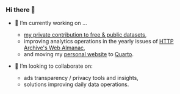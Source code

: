 ### Hi there 👋

- 🔭 I’m currently working on ...

  - [my private contribution to free & public datasets](https://console.cloud.google.com/bigquery/analytics-hub/exchanges/projects/390347019852/locations/us/dataExchanges/data_hub_186a1c3eafa/listings),
  - improving analytics operations in the yearly issues of [HTTP Archive's Web Almanac](https://github.com/HTTPArchive/almanac.httparchive.org),
  - and moving my [personal website](https://maxostapenko.com/) to [Quarto](https://quarto.org/).

- 👯 I’m looking to collaborate on:

  - ads transparency / privacy tools and insights,
  - solutions improving daily data operations.

<!--
**max-ostapenko/max-ostapenko** is a ✨ _special_ ✨ repository because its `README.md` (this file) appears on your GitHub profile.

Here are some ideas to get you started:

- 🌱 I’m currently learning ...
- 🤔 I’m looking for help with ...
- 💬 Ask me about ...
- ⚡ Fun fact: ...
-->
